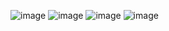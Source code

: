 ![image](https://github.com/ikramdev101/projet-de-system-de-gestion-des-tudiants-php-css-sql-/assets/145211609/784f9912-7d09-4852-80c4-8835dbe97729)
![image](https://github.com/ikramdev101/projet-de-system-de-gestion-des-tudiants-php-css-sql-/assets/145211609/53bd9fc3-fa65-4dc7-b068-134f9de83467)
![image](https://github.com/ikramdev101/projet-de-system-de-gestion-des-tudiants-php-css-sql-/assets/145211609/7af73c2b-0df2-4aed-a97b-f49f7f25a5b5)
![image](https://github.com/ikramdev101/projet-de-system-de-gestion-des-tudiants-php-css-sql-/assets/145211609/bdd33275-ccef-43c8-9287-05cf86b7b981)
